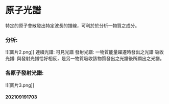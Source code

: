 # 原子光譜

特定的原子會散發出特定波長的譜線，可利於於分析一物質之成分。
### 分析:
![[圖片2.png]]
連續光譜: 可見光譜
發射光譜: 一物質能量躍遷時發出之光譜
吸收光譜: 與發射光譜恰好相反，是另一物質吸收該物質發出之光譜後所顯出之光譜。

### 各原子發射光譜:
![[圖片3.png]]

#### 202109191703
